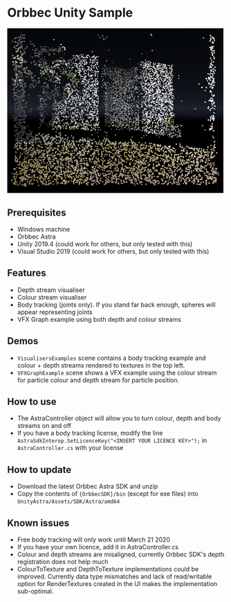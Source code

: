# Orbbec Unity Sample
<img src="Demo/preview.gif" alt="preview gif" width="500"/>

## Prerequisites
* Windows machine
* Orbbec Astra
* Unity 2019.4 (could work for others, but only tested with this)
* Visual Studio 2019 (could work for others, but only tested with this)

## Features
* Depth stream visualiser
* Colour stream visualiser
* Body tracking (joints only). If you stand far back enough, spheres will appear representing joints
* VFX Graph example using both depth and colour streams

## Demos
* `VisualisersExamples` scene contains a body tracking example and colour + depth streams rendered to textures in the top left.
* `VFXGraphExample` scene shows a VFX example using the colour stream for particle colour and depth stream for particle position.

## How to use
* The AstraController object will allow you to turn colour, depth and body streams on and off
* If you have a body tracking license, modify the line ` AstraSdkInterop.SetLicenceKey("<INSERT YOUR LICENCE KEY>");` in `AstraController.cs` with your license

## How to update
* Download the latest Orbbec Astra SDK and unzip
* Copy the contents of `{OrbbecSDK}/bin` (except for exe files) into `UnityAstra/Assets/SDK/Astra/amd64`

## Known issues
* Free body tracking will only work until March 21 2020
* If you have your own licence, add it in AstraController.cs
* Colour and depth streams are misaligned, currently Orbbec SDK's depth registration does not help much
* ColourToTexture and DepthToTexture implementations could be improved. Currently data type mismatches and lack of read/writable option for RenderTextures created in the UI makes the implementation sub-optimal.
